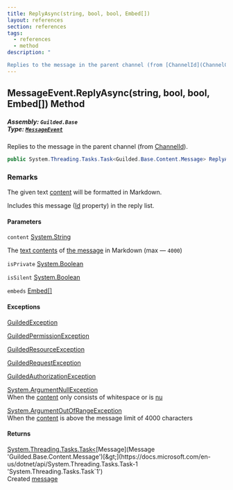 ```yaml
---
title: ReplyAsync(string, bool, bool, Embed[])
layout: references
section: references
tags:
  - references
  - method
description: "

Replies to the message in the parent channel (from [ChannelId](ChannelContent_TId,TServer_.ChannelId 'Guilded.Base.Content.ChannelContent<TId,TServer>.ChannelId'))."
---
```


## MessageEvent.ReplyAsync(string, bool, bool, Embed[]) Method
##### **Assembly:** `Guilded.Base`<br/>**Type:** [`MessageEvent`](MessageEvent 'Guilded.Base.Events.MessageEvent')

Replies to the message in the parent channel (from [ChannelId](ChannelContent_TId,TServer_.ChannelId 'Guilded.Base.Content.ChannelContent<TId,TServer>.ChannelId')).

```csharp
public System.Threading.Tasks.Task<Guilded.Base.Content.Message> ReplyAsync(string content, bool isPrivate=false, bool isSilent=false, params Guilded.Base.Embeds.Embed[] embeds);
```

### Remarks
  
The given text [content](MessageEvent.ReplyAsync(string,bool,bool,Embed[])#Guilded.Base.Events.MessageEvent.ReplyAsync(string,bool,bool,Guilded.Base.Embeds.Embed[]).content 'Guilded.Base.Events.MessageEvent.ReplyAsync(string, bool, bool, Guilded.Base.Embeds.Embed[]).content') will be formatted in Markdown.  
  
Includes this message ([Id](ChannelContent_TId,TServer_.Id 'Guilded.Base.Content.ChannelContent<TId,TServer>.Id') property) in the reply list.
#### Parameters

<a name='Guilded.Base.Events.MessageEvent.ReplyAsync(string,bool,bool,Guilded.Base.Embeds.Embed[]).content'></a>

`content` [System.String](https://docs.microsoft.com/en-us/dotnet/api/System.String 'System.String')

The [text contents](Message.Content 'Guilded.Base.Content.Message.Content') of [the message](Message 'Guilded.Base.Content.Message') in Markdown (max — `4000`)

<a name='Guilded.Base.Events.MessageEvent.ReplyAsync(string,bool,bool,Guilded.Base.Embeds.Embed[]).isPrivate'></a>

`isPrivate` [System.Boolean](https://docs.microsoft.com/en-us/dotnet/api/System.Boolean 'System.Boolean')

<a name='Guilded.Base.Events.MessageEvent.ReplyAsync(string,bool,bool,Guilded.Base.Embeds.Embed[]).isSilent'></a>

`isSilent` [System.Boolean](https://docs.microsoft.com/en-us/dotnet/api/System.Boolean 'System.Boolean')

<a name='Guilded.Base.Events.MessageEvent.ReplyAsync(string,bool,bool,Guilded.Base.Embeds.Embed[]).embeds'></a>

`embeds` [Embed](Embed 'Guilded.Base.Embeds.Embed')[[]](https://docs.microsoft.com/en-us/dotnet/api/System.Array 'System.Array')

#### Exceptions

[GuildedException](GuildedException 'Guilded.Base.GuildedException')

[GuildedPermissionException](GuildedPermissionException 'Guilded.Base.GuildedPermissionException')

[GuildedResourceException](GuildedResourceException 'Guilded.Base.GuildedResourceException')

[GuildedRequestException](GuildedRequestException 'Guilded.Base.GuildedRequestException')

[GuildedAuthorizationException](GuildedAuthorizationException 'Guilded.Base.GuildedAuthorizationException')

[System.ArgumentNullException](https://docs.microsoft.com/en-us/dotnet/api/System.ArgumentNullException 'System.ArgumentNullException')  
When the [content](MessageEvent.ReplyAsync(string,bool,bool,Embed[])#Guilded.Base.Events.MessageEvent.ReplyAsync(string,bool,bool,Guilded.Base.Embeds.Embed[]).content 'Guilded.Base.Events.MessageEvent.ReplyAsync(string, bool, bool, Guilded.Base.Embeds.Embed[]).content') only consists of whitespace or is [nu](https://docs.microsoft.com/en-us/dotnet/csharp/language-reference/keywords/nu 'https://docs.microsoft.com/en-us/dotnet/csharp/language-reference/keywords/nu')

[System.ArgumentOutOfRangeException](https://docs.microsoft.com/en-us/dotnet/api/System.ArgumentOutOfRangeException 'System.ArgumentOutOfRangeException')  
When the [content](MessageEvent.ReplyAsync(string,bool,bool,Embed[])#Guilded.Base.Events.MessageEvent.ReplyAsync(string,bool,bool,Guilded.Base.Embeds.Embed[]).content 'Guilded.Base.Events.MessageEvent.ReplyAsync(string, bool, bool, Guilded.Base.Embeds.Embed[]).content') is above the message limit of 4000 characters

#### Returns
[System.Threading.Tasks.Task&lt;](https://docs.microsoft.com/en-us/dotnet/api/System.Threading.Tasks.Task-1 'System.Threading.Tasks.Task`1')[Message](Message 'Guilded.Base.Content.Message')[&gt;](https://docs.microsoft.com/en-us/dotnet/api/System.Threading.Tasks.Task-1 'System.Threading.Tasks.Task`1')  
Created [message](Message 'Guilded.Base.Content.Message')